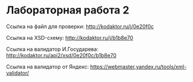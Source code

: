# Лабораторная работа 2
Ссылка на файл для проверки: http://kodaktor.ru/j/0e20f0c

Ссылка на XSD-схему: http://kodaktor.ru/j/b1b8e70

Ссылка на валидатор И.Государева: http://kodaktor.ru/api2/xsd/0e20f0c/b1b8e70

Ссылка на валидатор от Яндекс: https://webmaster.yandex.ru/tools/xml-validator/